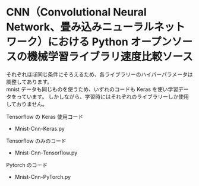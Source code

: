 # CNN（Convolutional Neural Network、畳み込みニューラルネットワーク）における Python オープンソースの機械学習ライブラリ速度比較ソース

それぞれほぼ同じ条件にそろえるため、各ライブラリーのハイパーパラメータは調整してあります。  
mnist データも同じものを使うため、いずれのコードも Keras を使い学習データをっています。
しかしながら、学習時にはそれぞれのライブラリーしか使用しておりません。

Tensorflow の Keras 使用コード

- Mnist-Cnn-Keras.py

Tensorflow のみのコード

- Mnist-Cnn-Tensorflow.py

Pytorch のコード

- Mnist-Cnn-PyTorch.py
